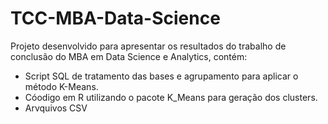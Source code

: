 # TCC-MBA-Data-Science

Projeto desenvolvido para apresentar os resultados do trabalho de conclusão do MBA em Data Science e Analytics, contém:

- Script SQL de tratamento das bases e agrupamento para aplicar o método K-Means.
- Cóodigo em R utilizando o pacote K_Means para geração dos clusters.
- Arvquivos CSV
